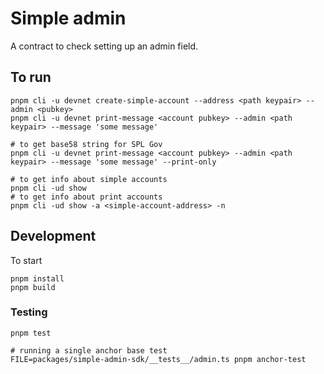 # Simple admin

A contract to check setting up an admin field.

## To run

```
pnpm cli -u devnet create-simple-account --address <path keypair> --admin <pubkey>
pnpm cli -u devnet print-message <account pubkey> --admin <path keypair> --message 'some message'

# to get base58 string for SPL Gov
pnpm cli -u devnet print-message <account pubkey> --admin <path keypair> --message 'some message' --print-only

# to get info about simple accounts
pnpm cli -ud show
# to get info about print accounts
pnpm cli -ud show -a <simple-account-address> -n
```

## Development

To start

```
pnpm install
pnpm build
```

### Testing

```
pnpm test

# running a single anchor base test
FILE=packages/simple-admin-sdk/__tests__/admin.ts pnpm anchor-test
```
